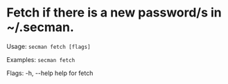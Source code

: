 # Fetch if there is a new password/s in ~/.secman.

Usage:
  `secman fetch [flags]`

Examples:
  `secman fetch`

Flags:
  -h, --help   help for fetch
